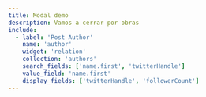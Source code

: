 ```yaml
---
title: Modal demo
description: Vamos a cerrar por obras
include:
  - label: 'Post Author'
    name: 'author'
    widget: 'relation'
    collection: 'authors'
    search_fields: ['name.first', 'twitterHandle']
    value_field: 'name.first'
    display_fields: ['twitterHandle', 'followerCount']
---
```

